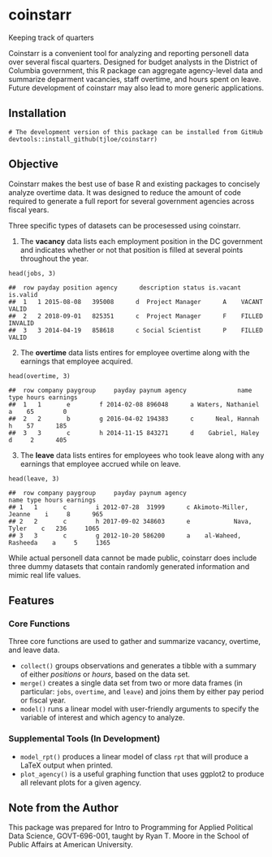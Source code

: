 # coinstarr
Keeping track of quarters

Coinstarr is a convenient tool for analyzing and reporting personell data over several fiscal quarters. Designed for budget analysts in the District of Columbia government, this R package can aggregate agency-level data and summarize deparment vacancies, staff overtime, and hours spent on leave. Future development of coinstarr may also lead to more generic applications. 

## Installation
```
# The development version of this package can be installed from GitHub
devtools::install_github(tjloe/coinstarr)
```

## Objective
Coinstarr makes the best use of base R and existing packages to concisely analyze overtime data. It was designed to reduce the amount of code required to generate a full report for several government agencies across fiscal years.

Three specific types of datasets can be procesessed using coinstarr.
1. The **vacancy** data lists each employment position in the DC government and indicates whether or not that position is filled at several points throughout the year.
``` 
head(jobs, 3)

##  row payday position agency      description status is.vacant is.valid
##  1   1 2015-08-08   395008      d  Project Manager      A    VACANT    VALID
##  2   2 2018-09-01   825351      c  Project Manager      F    FILLED  INVALID
##  3   3 2014-04-19   858618      c Social Scientist      P    FILLED    VALID
```
2. The **overtime** data lists entires for employee overtime along with the earnings that employee acquired.
```
head(overtime, 3)

##  row company paygroup     payday paynum agency              name type hours earnings
##  1   1       e        f 2014-02-08 896048      a Waters, Nathaniel    a    65        0
##  2   2       b        g 2016-04-02 194383      c      Neal, Hannah    h    57      185
##  3   3       c        h 2014-11-15 843271      d    Gabriel, Haley    d     2      405
```

3. The **leave** data lists entires for employees who took leave along with any earnings that employee accrued while on leave.
```
head(leave, 3)

##  row company paygroup     payday paynum agency                   name type hours earnings
## 1   1       c        i 2012-07-28  31999      c Akimoto-Miller, Jeanne    i     8      965
## 2   2       c        h 2017-09-02 348603      e            Nava, Tyler    c   236     1065
## 3   3       c        g 2012-10-20 586200      a    al-Waheed, Rasheeda    a     5     1365
```

While actual personell data cannot be made public, coinstarr does include three dummy datasets that contain randomly generated information and mimic real life values.

## Features

### Core Functions
Three core functions are used to gather and summarize vacancy, overtime, and leave data.
- `collect()` groups observations and generates a tibble with a summary of either *positions* or *hours*, based on the data set.
- `merge()` creates a single data set from two or more data frames (in particular: `jobs`, `overtime`, and `leave`) and joins them by either pay period or fiscal year.
- `model()` runs a linear model with user-friendly arguments to specify the variable of interest and which agency to analyze.

### Supplemental Tools (In Development)
- `model_rpt()` produces a linear model of class `rpt` that will produce a LaTeX output when printed.
- `plot_agency()` is a useful graphing function that uses ggplot2 to produce all relevant plots for a given agency.

## Note from the Author
This package was prepared for Intro to Programming for Applied Political Data Science, GOVT-696-001, taught by Ryan T. Moore in the School of Public Affairs at American University.
